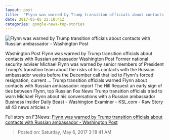 ```yaml
---
layout: post
title:  "Flynn was warned by Trump transition officials about contacts with Russian ambassador - Washington Post"
date: 2017-05-05 22:18:41Z
categories: google-news-top-stories
---
```


![Flynn was warned by Trump transition officials about contacts with Russian ambassador - Washington Post](https://img.washingtonpost.com/rf/image_1484w/2010-2019/WashingtonPost/2017/05/05/National-Security/Images/2017-04-27T142313Z_49407663_RC13A10869F0_RTRMADP_3_USA-TRUMP-RUSSIA-FLYNN.jpg)

Washington Post Flynn was warned by Trump transition officials about contacts with Russian ambassador Washington Post Former national security adviser Michael Flynn was warned by senior members of President Trump's transition team about the risks of his contacts with the Russian ambassador weeks before the December call that led to Flynn's forced resignation, current ... Trump transition officials warned Flynn about contacts with Russian ambassador: report The Hill Request an early sign of ties between Flynn, top Russian Fox News Trump transition officials tried to warn Michael Flynn about his conversations with a Russian ambassador Business Insider Daily Beast - Washington Examiner - KSL.com - Raw Story all 43 news articles »


Full story on F3News: [Flynn was warned by Trump transition officials about contacts with Russian ambassador - Washington Post](http://www.f3nws.com/n/cmfA2F)

> Posted on: Saturday, May 6, 2017 3:18:41 AM
